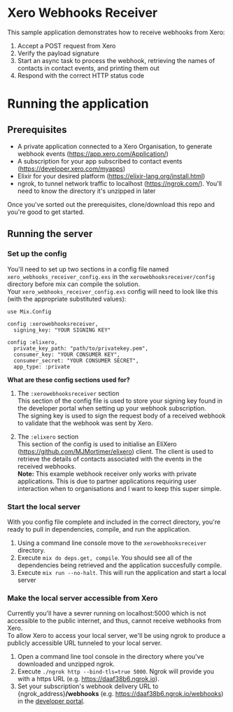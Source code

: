 # Xero Webhooks Receiver

This sample application demonstrates how to receive webhooks from Xero:

1. Accept a POST request from Xero
2. Verify the payload signature
3. Start an async task to process the webhook, retrieving the names of contacts in contact events, and printing them out
4. Respond with the correct HTTP status code

# Running the application

## Prerequisites
- A private application connected to a Xero Organisation, to generate webhook events (https://app.xero.com/Application/)
- A subscription for your app subscribed to contact events (https://developer.xero.com/myapps)
- Elixir for your desired platform (https://elixir-lang.org/install.html)
- ngrok, to tunnel network traffic to localhost (https://ngrok.com/). You'll need to know the directory it's unzipped in later

Once you've sorted out the prerequisites, clone/download this repo and you're good to get started. 

## Running the server

### Set up the config
You'll need to set up two sections in a config file named `xero_webhooks_receiver_config.exs` in the `xerowebhooksreceiver/config` directory before mix can compile the solution.  
Your `xero_webhooks_receiver_config.exs` config will need to look like this (with the appropriate substituted values): 

```
use Mix.Config  

config :xerowebhooksreceiver,  
  signing_key: "YOUR SIGNING KEY"  
  
config :elixero,
  private_key_path: "path/to/privatekey.pem",
  consumer_key: "YOUR CONSUMER KEY",
  consumer_secret: "YOUR CONSUMER SECRET",
  app_type: :private
```

**What are these config sections used for?**

1. The `:xerowebhooksreceiver` section  
This section of the config file is used to store your signing key found in the developer portal when setting up your webhook subscription.  
The signing key is used to sign the request body of a received webhook to validate that the webhook was sent by Xero.

2. The `:elixero` section  
This section of the config is used to initialise an EliXero (https://github.com/MJMortimer/elixero) client. The client is used to retrieve the details of contacts associated with the events in the received webhooks.  
**Note:** This example webhook receiver only works with private applications. This is due to partner applications requiring user interaction when to organisations and I want to keep this super simple.  

### Start the local server
With you config file complete and included in the correct directory, you're ready to pull in dependencies, compile, and run the application.

1. Using a command line console move to the `xerowebhooksreceiver` directory.
2. Execute `mix do deps.get, compile`. You should see all of the dependencies being retrieved and the application succesfully compile.
3. Execute `mix run --no-halt`. This will run the application and start a local server

### Make the local server accessible from Xero

Currently you'll have a sevrer running on localhost:5000 which is not accessible to the public internet, and thus, cannot receive webhooks from Xero.  
To allow Xero to access your local server, we'll be using ngrok to produce a publicly accessible URL tunneled to your local server.

1. Open a command line tool console in the directory where you've downloaded and unzipped ngrok.
2. Execute `./ngrok http --bind-tls=true 5000`. Ngrok will provide you with a https URL (e.g. https://daaf38b6.ngrok.io).
3. Set your subscription's webhook delivery URL to {ngrok_address}**/webhooks** (e.g. https://daaf38b6.ngrok.io/webhooks) in the [developer portal](https://developer.xero.com/myapps/webhooks).

